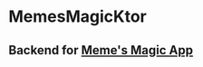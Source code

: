 # MemesMagicKtor

## Backend for [Meme's Magic App](https://play.google.com/store/apps/details?id=com.samarth.myapplication)
